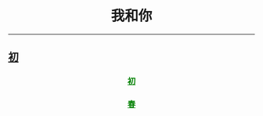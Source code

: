 <center> <h1>我和你</h1> </center>

---
## [初](first.md)
<center><h3> <a href="first.md" style='color:green'>初</a> </h3></center>
<center> <a href="spring.md" style='color:green'><h3>春</h3></a> </center>
